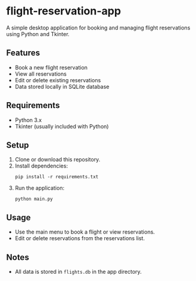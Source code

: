 # flight-reservation-app

A simple desktop application for booking and managing flight reservations using Python and Tkinter.

## Features
- Book a new flight reservation
- View all reservations
- Edit or delete existing reservations
- Data stored locally in SQLite database

## Requirements
- Python 3.x
- Tkinter (usually included with Python)

## Setup
1. Clone or download this repository.
2. Install dependencies:
   ```
   pip install -r requirements.txt
   ```
3. Run the application:
   ```
   python main.py
   ```

## Usage
- Use the main menu to book a flight or view reservations.
- Edit or delete reservations from the reservations list.

## Notes
- All data is stored in `flights.db` in the app directory.
